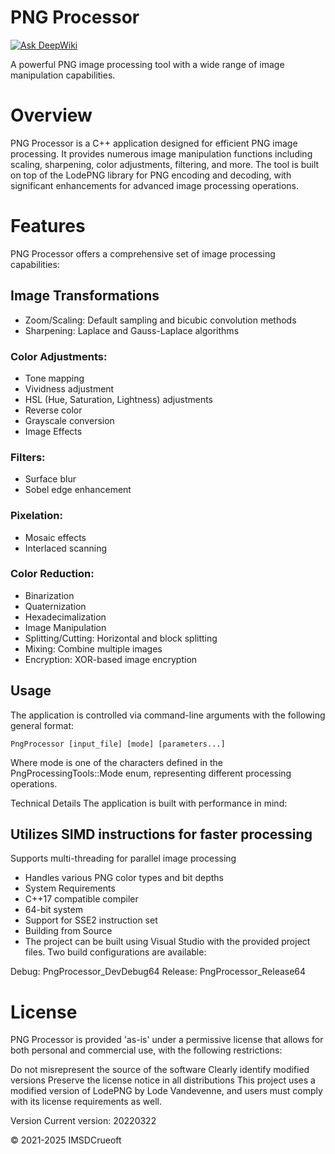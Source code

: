# PNG Processor
[![Ask DeepWiki](https://deepwiki.com/badge.svg)](https://deepwiki.com/IMSDcrueoft/PngProcessor)

A powerful PNG image processing tool with a wide range of image manipulation capabilities.

# Overview
PNG Processor is a C++ application designed for efficient PNG image processing. It provides numerous image manipulation functions including scaling, sharpening, color adjustments, filtering, and more. The tool is built on top of the LodePNG library for PNG encoding and decoding, with significant enhancements for advanced image processing operations.

# Features
PNG Processor offers a comprehensive set of image processing capabilities:

## Image Transformations
- Zoom/Scaling: Default sampling and bicubic convolution methods
- Sharpening: Laplace and Gauss-Laplace algorithms
### Color Adjustments:
- Tone mapping
- Vividness adjustment
- HSL (Hue, Saturation, Lightness) adjustments
- Reverse color
- Grayscale conversion
- Image Effects
### Filters:
- Surface blur
- Sobel edge enhancement
### Pixelation:
- Mosaic effects
- Interlaced scanning
### Color Reduction:
- Binarization
- Quaternization
- Hexadecimalization
- Image Manipulation
- Splitting/Cutting: Horizontal and block splitting
- Mixing: Combine multiple images
- Encryption: XOR-based image encryption
## Usage
The application is controlled via command-line arguments with the following general format:
```
PngProcessor [input_file] [mode] [parameters...]  
```
Where mode is one of the characters defined in the PngProcessingTools::Mode enum, representing different processing operations.

Technical Details
The application is built with performance in mind:

## Utilizes SIMD instructions for faster processing
Supports multi-threading for parallel image processing
- Handles various PNG color types and bit depths
- System Requirements
- C++17 compatible compiler
- 64-bit system
- Support for SSE2 instruction set
- Building from Source
- The project can be built using Visual Studio with the provided project files. Two build configurations are available:

Debug: PngProcessor_DevDebug64
Release: PngProcessor_Release64

# License
PNG Processor is provided 'as-is' under a permissive license that allows for both personal and commercial use, with the following restrictions:

Do not misrepresent the source of the software
Clearly identify modified versions
Preserve the license notice in all distributions
This project uses a modified version of LodePNG by Lode Vandevenne, and users must comply with its license requirements as well.

Version
Current version: 20220322

© 2021-2025 IMSDCrueoft
